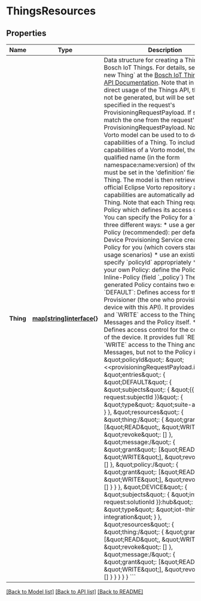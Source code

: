 # ThingsResources

## Properties

Name | Type | Description | Notes
------------ | ------------- | ------------- | -------------
**Thing** | [**map[string]interface{}**](.md) | Data structure for creating a Thing in Bosch IoT Things. For details, see &#x60;Create a new Thing&#x60; at the [Bosch IoT Things Http API Documentation](https://apidocs.bosch-iot-suite.com/index.html?urls.primaryName&#x3D;Bosch%20IoT%20Things%20-%20API%20v2). Note that in contrast to direct usage of the Things API, the &#x60;id&#x60; will not be generated, but will be set to the one specified in the request&#39;s ProvisioningRequestPayload. If set, it must match the one from the request&#39;s ProvisioningRequestPayload. Note that a Vorto model can be used to to define the capabilities of a Thing. To include the capabilities of a Vorto model, the fully qualified name (in the form namespace:name:version) of the model must be set in the &#39;definition&#39; field of the Thing. The model is then retrieved from the official Eclipse Vorto repository and its capabilities are automatically added to the Thing. Note that each Thing requires a Policy which defines its access control. You can specify the Policy for a Thing in three different ways:  * use a generated Policy (recommended): per default, the Device Provisioning Service creates a Policy for  you (which covers standard usage scenarios)  * use an existing Policy: specify &#x60;policyId&#x60; appropriately  * define your own Policy: define the Policy as an Inline-Policy (field &#x60;_policy&#x60;)  The generated Policy contains two entries:  * &#x60;DEFAULT&#x60;: Defines access for the Provisioner (the one who provisions the device with this API). It  provides full &#x60;READ&#x60; and &#x60;WRITE&#x60; access to the Thing, Messages and the Policy itself.  * &#x60;DEVICE&#x60;: Defines access control for the connectivity of the device. It provides full &#x60;READ&#x60; and &#x60;WRITE&#x60;  access to the Thing and Messages, but not to the Policy itself.  &#x60;&#x60;&#x60; {   \&quot;policyId\&quot;: \&quot;&lt;&lt;provisioningRequestPayload.id&gt;&gt;\&quot;,   \&quot;entries\&quot;: {       \&quot;DEFAULT\&quot;: {         \&quot;subjects\&quot;: {           \&quot;{{ request:subjectId }}\&quot;: { \&quot;type\&quot;: \&quot;suite-auth\&quot; }         },         \&quot;resources\&quot;: {           \&quot;thing:/\&quot;:   { \&quot;grant\&quot;: [\&quot;READ\&quot;, \&quot;WRITE\&quot;], \&quot;revoke\&quot;: [] },           \&quot;message:/\&quot;: { \&quot;grant\&quot;: [\&quot;READ\&quot;, \&quot;WRITE\&quot;], \&quot;revoke\&quot;: [] },           \&quot;policy:/\&quot;:  { \&quot;grant\&quot;: [\&quot;READ\&quot;, \&quot;WRITE\&quot;], \&quot;revoke\&quot;: [] }         }       },       \&quot;DEVICE\&quot;: {         \&quot;subjects\&quot;: {           \&quot;integration:{{ request:solutionId }}:hub\&quot;: {             \&quot;type\&quot;: \&quot;iot-things-integration\&quot;           }         },         \&quot;resources\&quot;: {           \&quot;thing:/\&quot;:   { \&quot;grant\&quot;: [\&quot;READ\&quot;, \&quot;WRITE\&quot;], \&quot;revoke\&quot;: [] },           \&quot;message:/\&quot;: { \&quot;grant\&quot;: [\&quot;READ\&quot;, \&quot;WRITE\&quot;], \&quot;revoke\&quot;: [] }         }       }   } } &#x60;&#x60;&#x60;  | 

[[Back to Model list]](../README.md#documentation-for-models) [[Back to API list]](../README.md#documentation-for-api-endpoints) [[Back to README]](../README.md)


